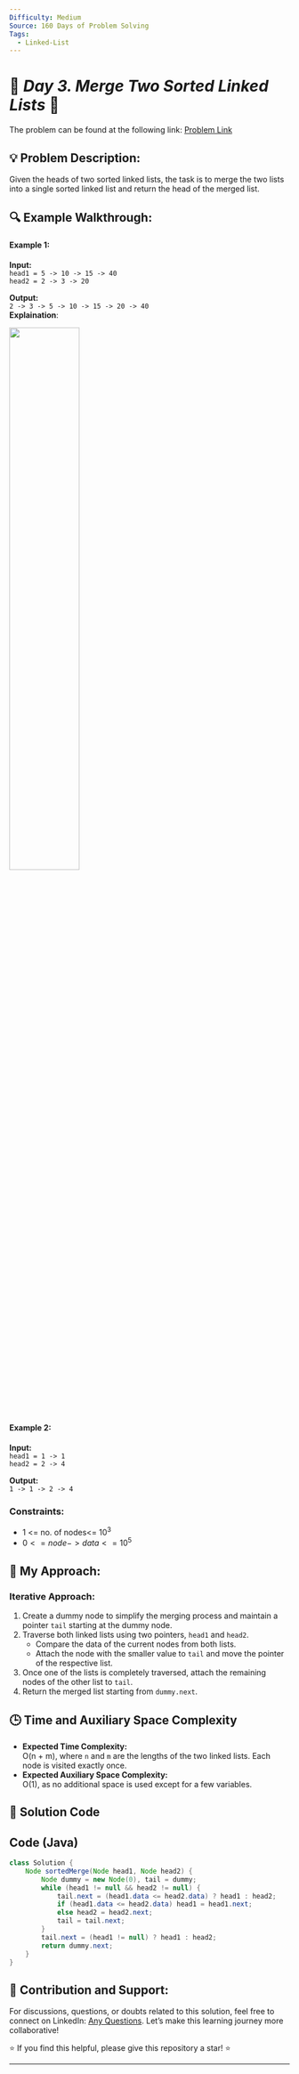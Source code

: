 ```yaml
---
Difficulty: Medium
Source: 160 Days of Problem Solving
Tags:
  - Linked-List
---
```


# 🚀 _Day 3. Merge Two Sorted Linked Lists_ 🧠

The problem can be found at the following link: [Problem Link](https://www.geeksforgeeks.org/batch/gfg-160-problems/track/linked-list-gfg-160/problem/merge-two-sorted-linked-lists)

## 💡 **Problem Description:**

Given the heads of two sorted linked lists, the task is to merge the two lists into a single sorted linked list and return the head of the merged list.

## 🔍 **Example Walkthrough:**

#### Example 1:

**Input:**  
`head1 = 5 -> 10 -> 15 -> 40`  
`head2 = 2 -> 3 -> 20`

**Output:**  
`2 -> 3 -> 5 -> 10 -> 15 -> 20 -> 40`  
**Explaination**:<br/>

<img src="https://github.com/user-attachments/assets/d1735740-3fe4-4432-9329-b377c5b6b25e" width="50%">

#### Example 2:

**Input:**  
`head1 = 1 -> 1`  
`head2 = 2 -> 4`

**Output:**  
`1 -> 1 -> 2 -> 4`

### **Constraints:**

- 1 <= no. of nodes<= $10^3$
- $`0 <= node->data <= 10^5`$

## 🎯 **My Approach:**

### **Iterative Approach:**

1. Create a dummy node to simplify the merging process and maintain a pointer `tail` starting at the dummy node.
2. Traverse both linked lists using two pointers, `head1` and `head2`.
   - Compare the data of the current nodes from both lists.
   - Attach the node with the smaller value to `tail` and move the pointer of the respective list.
3. Once one of the lists is completely traversed, attach the remaining nodes of the other list to `tail`.
4. Return the merged list starting from `dummy.next`.

## 🕒 **Time and Auxiliary Space Complexity**

- **Expected Time Complexity:**  
  O(n + m), where `n` and `m` are the lengths of the two linked lists. Each node is visited exactly once.
- **Expected Auxiliary Space Complexity:**  
  O(1), as no additional space is used except for a few variables.

## 📝 **Solution Code**

## **Code (Java)**

```java
class Solution {
    Node sortedMerge(Node head1, Node head2) {
        Node dummy = new Node(0), tail = dummy;
        while (head1 != null && head2 != null) {
            tail.next = (head1.data <= head2.data) ? head1 : head2;
            if (head1.data <= head2.data) head1 = head1.next;
            else head2 = head2.next;
            tail = tail.next;
        }
        tail.next = (head1 != null) ? head1 : head2;
        return dummy.next;
    }
}
```
## 🎯 **Contribution and Support:**

For discussions, questions, or doubts related to this solution, feel free to connect on LinkedIn: [Any Questions](https://www.linkedin.com/in/sanjana-yadav007). Let’s make this learning journey more collaborative!

⭐ If you find this helpful, please give this repository a star! ⭐

---

